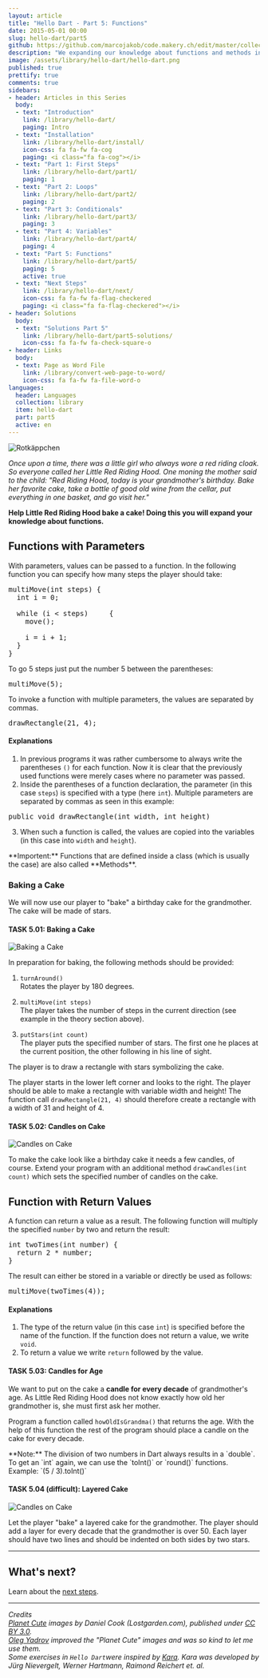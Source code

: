 ```yaml
---
layout: article
title: "Hello Dart - Part 5: Functions"
date: 2015-05-01 00:00
slug: hello-dart/part5
github: https://github.com/marcojakob/code.makery.ch/edit/master/collections/library/hello-dart-en-part5.md
description: "We expanding our knowledge about functions and methods in Dart. We will learn about functions with parameters and return values."
image: /assets/library/hello-dart/hello-dart.png
published: true
prettify: true
comments: true
sidebars:
- header: Articles in this Series
  body:
  - text: "Introduction"
    link: /library/hello-dart/
    paging: Intro
  - text: "Installation"
    link: /library/hello-dart/install/
    icon-css: fa fa-fw fa-cog
    paging: <i class="fa fa-cog"></i>
  - text: "Part 1: First Steps"
    link: /library/hello-dart/part1/
    paging: 1
  - text: "Part 2: Loops"
    link: /library/hello-dart/part2/
    paging: 2
  - text: "Part 3: Conditionals"
    link: /library/hello-dart/part3/
    paging: 3
  - text: "Part 4: Variables"
    link: /library/hello-dart/part4/
    paging: 4
  - text: "Part 5: Functions"
    link: /library/hello-dart/part5/
    paging: 5
    active: true
  - text: "Next Steps"
    link: /library/hello-dart/next/
    icon-css: fa fa-fw fa-flag-checkered
    paging: <i class="fa fa-flag-checkered"></i>
- header: Solutions
  body:
  - text: "Solutions Part 5"
    link: /library/hello-dart/part5-solutions/
    icon-css: fa fa-fw fa-check-square-o
- header: Links
  body:
  - text: Page as Word File
    link: /library/convert-web-page-to-word/
    icon-css: fa fa-fw fa-file-word-o
languages:
  header: Languages
  collection: library
  item: hello-dart
  part: part5
  active: en
---
```


<div class="row">
  <div class="col-sm-6">
    <img alt="Rotkäppchen" src="/assets/library/hello-dart/part5/red-riding-hood.jpg">
  </div>
  <div class="col-sm-6">
    <p>
      <em>Once upon a time, there was a little girl who always wore a red riding cloak. So everyone called her Little Red Riding Hood. One moning the mother said to the child: "Red Riding Hood, today is your grandmother's birthday. Bake her favorite cake, take a bottle of good old wine from the cellar, put everything in one basket, and go visit her."</em>
    </p>
    <p><strong>Help Little Red Riding Hood bake a cake! Doing this you will expand your knowledge about functions.</strong></p>
  </div>
</div>


## Functions with Parameters

With parameters, values can be passed to a function. In the following function you can specify how many steps the player should take:

<pre class="prettyprint lang-java">
multiMove(int steps) {
  int i = 0;

  while (i &lt; steps)     {
    move();

    i = i + 1;
  }
}
</pre>

To go 5 steps just put the number 5 between the parentheses:

<pre class="prettyprint lang-java">
multiMove(5);
</pre>

To invoke a function with multiple parameters, the values are separated by commas.

<pre class="prettyprint lang-java">
drawRectangle(21, 4);
</pre>


#### Explanations

1. In previous programs it was rather cumbersome to always write the parentheses `()` for each function. Now it is clear that the previously used functions were merely cases where no parameter was passed.
2. Inside the parentheses of a function declaration, the parameter (in this case `steps`) is specified with a type (here `int`). Multiple parameters are separated by commas as seen in this example:
<pre class="prettyprint lang-java">
public void drawRectangle(int width, int height)
</pre>
3. When such a function is called, the values are copied into the variables (in this case into `width` and `height`).

<div class="alert alert-info">
  **Importent:** Functions that are defined inside a class (which is usually the case) are also called **Methods**.
</div>


### Baking a Cake

We will now use our player to "bake" a birthday cake for the grandmother. The cake will be made of stars.


#### <i class="fa fa-rocket mg-t"></i> TASK 5.01: Baking a Cake

![Baking a Cake](/assets/library/hello-dart/part5/baking-a-cake.jpg) 

In preparation for baking, the following methods should be provided:

1. `turnAround()`   
Rotates the player by 180 degrees.

2. `multiMove(int steps)`   
The player takes the number of steps in the current direction (see example in the theory section above).

3. `putStars(int count)`   
The player puts the specified number of stars. The first one he places at the current position, the other following in his line of sight.

The player is to draw a rectangle with stars symbolizing the cake. 

The player starts in the lower left corner and looks to the right. The player should be able to make a rectangle with variable width and height! The function call `drawRectangle(21, 4)` should therefore create a rectangle with a width of 31 and height of 4.


#### <i class="fa fa-rocket mg-t"></i> TASK 5.02: Candles on Cake

![Candles on Cake](/assets/library/hello-dart/part5/candles-on-cake.jpg) 

To make the cake look like a birthday cake it needs a few candles, of course. Extend your program with an additional method `drawCandles(int count)` which sets the specified number of candles on the cake.


## Function with Return Values

A function can return a value as a result. The following function will multiply the specified `number` by two and return the result:

<pre class="prettyprint lang-java">
int twoTimes(int number) {
  return 2 * number;
}
</pre>


The result can either be stored in a variable or directly be used as follows:

<pre class="prettyprint lang-java">
multiMove(twoTimes(4));
</pre>


#### Explanations

1. The type of the return value (in this case `int`) is specified before the name of the function. If the function does not return a value, we write `void`.
2. To return a value we write `return` followed by the value.


#### <i class="fa fa-rocket mg-t"></i> TASK 5.03: Candles for Age

We want to put on the cake a **candle for every decade** of grandmother's age. As Little Red Riding Hood does not know exactly how old her grandmother is, she must first ask her mother.

Program a function called `howOldIsGrandma()` that returns the age. With the help of this function the rest of the program should place a candle on the cake for every decade.

<div class="alert alert-info">
  **Note:** The division of two numbers in Dart always results in a `double`. To get an `int` again, we can use the `toInt()` or `round()` functions. <br> Example: `(5 / 3).toInt()`
</div>




#### <i class="fa fa-rocket mg-t"></i> TASK 5.04 (difficult): Layered Cake

![Candles on Cake](/assets/library/hello-dart/part5/layered-cake.jpg) 

Let the player "bake" a layered cake for the grandmother. The player should add a layer for every decade that the grandmother is over 50. Each layer should have two lines and should be indented on both sides by two stars.



***

## What's next?


Learn about the [next steps](/library/hello-dart/next/).


***

*Credits*<br>
<em class="small">
  [Planet Cute](http://www.lostgarden.com/2007/05/dancs-miraculously-flexible-game.html) images by Daniel Cook (Lostgarden.com), published under [CC BY 3.0](http://creativecommons.org/licenses/by/3.0/us/).<br>
[Oleg Yadrov](https://www.linkedin.com/in/olegyadrov) improved the "Planet Cute" images and was so kind to let me use them.<br>
Some exercises in `Hello Dart`were inspired by [Kara](http://www.swisseduc.ch/compscience/karatojava/javakara/). Kara was developed by Jürg Nievergelt, Werner Hartmann, Raimond Reichert et. al.
</em>